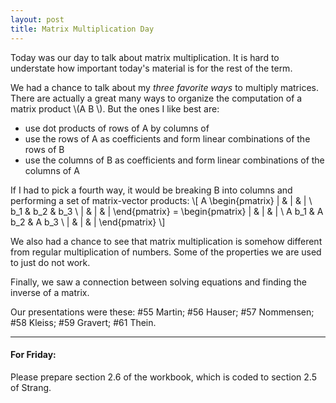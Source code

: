 ```yaml
---
layout: post
title: Matrix Multiplication Day
---
```


Today was our day to talk about matrix multiplication. It is hard to understate
how important today's material is for the rest of the term.

We had a chance to talk about my _three favorite ways_ to multiply matrices.
There are actually a great many ways to organize the computation of a matrix
product \\(A B \\). But the ones I like best are:

  * use dot products of rows of A by columns of
  * use the rows of A as coefficients and form linear combinations of the rows of B
  * use the columns of B as coefficients and form linear combinations of the columns of A

If I had to pick a fourth way, it would be breaking B into columns and performing
a set of matrix-vector products:
\\[
A \begin{pmatrix} | & | & | \\ b_1 & b_2 & b_3 \\ | & | & | \end{pmatrix} = \begin{pmatrix} | & | & | \\ A b_1 & A b_2 & A b_3 \\ | & | & | \end{pmatrix}
\\]

We also had a chance to see that matrix multiplication is somehow different from
regular multiplication of numbers. Some of the properties we are used to just do
not work.

Finally, we saw a connection between solving equations and finding the inverse of
a matrix.

Our presentations were these: \#55 Martin; \#56 Hauser; \#57 Nommensen; \#58 Kleiss;
\#59 Gravert; \#61 Thein.

----

#### For Friday:

Please prepare section 2.6 of the workbook, which is coded to section 2.5 of Strang.
